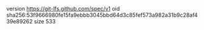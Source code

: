 version https://git-lfs.github.com/spec/v1
oid sha256:53f9666980fe15fa9ebbb3045bbd64d3c85fef573a982a31b9c28af439e89262
size 533
